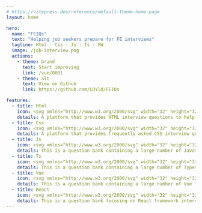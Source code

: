 ```yaml
---
# https://vitepress.dev/reference/default-theme-home-page
layout: home

hero:
  name: "FEIQs"
  text: "Helping job seekers prepare for FE interviews"
  tagline: Html · Css · Js · Ts · FW
  image: /job-interview.png
  actions:
    - theme: brand
      text: Start improving
      link: /vue/0001
    - theme: alt
      text: View on Github
      link: https://github.com/LQYld/FEIQs

features:
  - title: Html
    icon: <svg xmlns="http://www.w3.org/2000/svg" width="32" height="32" viewBox="0 0 32 32"><path fill="#e44f26" d="M5.902 27.201L3.655 2h24.69l-2.25 25.197L15.985 30L5.902 27.201z"/><path fill="#f1662a" d="m16 27.858l8.17-2.265l1.922-21.532H16v23.797z"/><path fill="#ebebeb" d="M16 13.407h-4.09l-.282-3.165H16V7.151H8.25l.074.83l.759 8.517H16v-3.091zm0 8.027l-.014.004l-3.442-.929l-.22-2.465H9.221l.433 4.852l6.332 1.758l.014-.004v-3.216z"/><path fill="#fff" d="M15.989 13.407v3.091h3.806l-.358 4.009l-3.448.93v3.216l6.337-1.757l.046-.522l.726-8.137l.076-.83h-7.185zm0-6.256v3.091h7.466l.062-.694l.141-1.567l.074-.83h-7.743z"/></svg>
    details: A platform that provides HTML interview questions to help users prepare and improve their HTML-related skills.
  - title: Css
    icon: <svg xmlns="http://www.w3.org/2000/svg" width="32" height="32" viewBox="0 0 32 32"><path fill="#1572b6" d="M5.902 27.201L3.656 2h24.688l-2.249 25.197L15.985 30L5.902 27.201z"/><path fill="#33a9dc" d="m16 27.858l8.17-2.265l1.922-21.532H16v23.797z"/><path fill="#fff" d="M16 13.191h4.09l.282-3.165H16V6.935h7.75l-.074.829l-.759 8.518H16v-3.091z"/><path fill="#ebebeb" d="m16.019 21.218l-.014.004l-3.442-.93l-.22-2.465H9.24l.433 4.853l6.331 1.758l.015-.004v-3.216z"/><path fill="#fff" d="m19.827 16.151l-.372 4.139l-3.447.93v3.216l6.336-1.756l.047-.522l.537-6.007h-3.101z"/><path fill="#ebebeb" d="M16.011 6.935v3.091H8.545l-.062-.695l-.141-1.567l-.074-.829h7.743zM16 13.191v3.091h-3.399l-.062-.695l-.14-1.567l-.074-.829H16z"/></svg>
    details: A platform that provides frequently asked CSS interview questions to help users prepare for and handle CSS questions in interviews.
  - title: Js
    icon: <svg xmlns="http://www.w3.org/2000/svg" width="32" height="32" viewBox="0 0 32 32"><path fill="#fbc02d" d="M18.774 19.7a3.727 3.727 0 0 0 3.376 2.078c1.418 0 2.324-.709 2.324-1.688c0-1.173-.931-1.589-2.491-2.272l-.856-.367c-2.469-1.052-4.11-2.37-4.11-5.156c0-2.567 1.956-4.52 5.012-4.52A5.058 5.058 0 0 1 26.9 10.52l-2.665 1.711a2.327 2.327 0 0 0-2.2-1.467a1.489 1.489 0 0 0-1.638 1.467c0 1.027.636 1.442 2.1 2.078l.856.366c2.908 1.247 4.549 2.518 4.549 5.376c0 3.081-2.42 4.769-5.671 4.769a6.575 6.575 0 0 1-6.236-3.5ZM6.686 20c.538.954 1.027 1.76 2.2 1.76c1.124 0 1.834-.44 1.834-2.15V7.975h3.422v11.683c0 3.543-2.078 5.156-5.11 5.156A5.312 5.312 0 0 1 3.9 21.688Z"/></svg>
    details: This is a question bank containing a large number of JavaScript interview questions, covering all aspects of JavaScript.
  - title: Ts
    icon: <svg xmlns="http://www.w3.org/2000/svg" width="32" height="32" viewBox="0 0 32 32"><path fill="#007acc" d="M23.827 8.243a4.424 4.424 0 0 1 2.223 1.281a5.853 5.853 0 0 1 .852 1.143c.011.045-1.534 1.083-2.471 1.662c-.034.023-.169-.124-.322-.35a2.014 2.014 0 0 0-1.67-1c-1.077-.074-1.771.49-1.766 1.433a1.3 1.3 0 0 0 .153.666c.237.49.677.784 2.059 1.383c2.544 1.095 3.636 1.817 4.31 2.843a5.158 5.158 0 0 1 .416 4.333a4.764 4.764 0 0 1-3.932 2.815a10.9 10.9 0 0 1-2.708-.028a6.531 6.531 0 0 1-3.616-1.884a6.278 6.278 0 0 1-.926-1.371a2.655 2.655 0 0 1 .327-.208c.158-.09.756-.434 1.32-.761l1.024-.6l.214.312a4.771 4.771 0 0 0 1.35 1.292a3.3 3.3 0 0 0 3.458-.175a1.545 1.545 0 0 0 .2-1.974c-.276-.395-.84-.727-2.443-1.422a8.8 8.8 0 0 1-3.349-2.055a4.687 4.687 0 0 1-.976-1.777a7.116 7.116 0 0 1-.062-2.268a4.332 4.332 0 0 1 3.644-3.374a9 9 0 0 1 2.691.084Zm-8.343 1.483l.011 1.454h-4.63v13.148H7.6V11.183H2.97V9.755a13.986 13.986 0 0 1 .04-1.466c.017-.023 2.832-.034 6.245-.028l6.211.017Z"/></svg>
    details: This is a question bank containing a large number of TypeScript interview questions. You can improve your TypeScript skills and be fully prepared for interviews.
  - title: Vue
    icon: <svg xmlns="http://www.w3.org/2000/svg" width="32" height="32" viewBox="0 0 32 32"><path fill="#41b883" d="M24.4 3.925H30l-14 24.15L2 3.925h10.71l3.29 5.6l3.22-5.6Z"/><path fill="#41b883" d="m2 3.925l14 24.15l14-24.15h-5.6L16 18.415L7.53 3.925Z"/><path fill="#35495e" d="M7.53 3.925L16 18.485l8.4-14.56h-5.18L16 9.525l-3.29-5.6Z"/></svg>
    details: This is a question bank containing a large number of Vue framework interview questions, covering all aspects of Vue framework.
  - title: React
    icon: <svg xmlns="http://www.w3.org/2000/svg" width="32" height="32" viewBox="0 0 32 32"><circle cx="16" cy="15.974" r="2.5" fill="#00d8ff"/><path fill="#00d8ff" d="M16 21.706a28.385 28.385 0 0 1-8.88-1.2a11.3 11.3 0 0 1-3.657-1.958A3.543 3.543 0 0 1 2 15.974c0-1.653 1.816-3.273 4.858-4.333A28.755 28.755 0 0 1 16 10.293a28.674 28.674 0 0 1 9.022 1.324a11.376 11.376 0 0 1 3.538 1.866A3.391 3.391 0 0 1 30 15.974c0 1.718-2.03 3.459-5.3 4.541a28.8 28.8 0 0 1-8.7 1.191Zm0-10.217a27.948 27.948 0 0 0-8.749 1.282c-2.8.977-4.055 2.313-4.055 3.2c0 .928 1.349 2.387 4.311 3.4A27.21 27.21 0 0 0 16 20.51a27.6 27.6 0 0 0 8.325-1.13C27.4 18.361 28.8 16.9 28.8 15.974a2.327 2.327 0 0 0-1.01-1.573a10.194 10.194 0 0 0-3.161-1.654A27.462 27.462 0 0 0 16 11.489Z"/><path fill="#00d8ff" d="M10.32 28.443a2.639 2.639 0 0 1-1.336-.328c-1.432-.826-1.928-3.208-1.327-6.373a28.755 28.755 0 0 1 3.4-8.593a28.676 28.676 0 0 1 5.653-7.154a11.376 11.376 0 0 1 3.384-2.133a3.391 3.391 0 0 1 2.878 0c1.489.858 1.982 3.486 1.287 6.859a28.806 28.806 0 0 1-3.316 8.133a28.385 28.385 0 0 1-5.476 7.093a11.3 11.3 0 0 1-3.523 2.189a4.926 4.926 0 0 1-1.624.307Zm1.773-14.7a27.948 27.948 0 0 0-3.26 8.219c-.553 2.915-.022 4.668.75 5.114c.8.463 2.742.024 5.1-2.036a27.209 27.209 0 0 0 5.227-6.79a27.6 27.6 0 0 0 3.181-7.776c.654-3.175.089-5.119-.713-5.581a2.327 2.327 0 0 0-1.868.089A10.194 10.194 0 0 0 17.5 6.9a27.464 27.464 0 0 0-5.4 6.849Z"/><path fill="#00d8ff" d="M21.677 28.456c-1.355 0-3.076-.82-4.868-2.361a28.756 28.756 0 0 1-5.747-7.237a28.676 28.676 0 0 1-3.374-8.471a11.376 11.376 0 0 1-.158-4A3.391 3.391 0 0 1 8.964 3.9c1.487-.861 4.01.024 6.585 2.31a28.8 28.8 0 0 1 5.39 6.934a28.384 28.384 0 0 1 3.41 8.287a11.3 11.3 0 0 1 .137 4.146a3.543 3.543 0 0 1-1.494 2.555a2.59 2.59 0 0 1-1.315.324Zm-9.58-10.2a27.949 27.949 0 0 0 5.492 6.929c2.249 1.935 4.033 2.351 4.8 1.9c.8-.465 1.39-2.363.782-5.434A27.212 27.212 0 0 0 19.9 13.74a27.6 27.6 0 0 0-5.145-6.64c-2.424-2.152-4.39-2.633-5.191-2.169a2.327 2.327 0 0 0-.855 1.662a10.194 10.194 0 0 0 .153 3.565a27.465 27.465 0 0 0 3.236 8.1Z"/></svg>
    details: This is a question bank focusing on React framework interview questions, which provides extensive and in-depth questions covering all aspects of the React framework. 
---
```


<script setup>
import {
  VPTeamPage,
  VPTeamPageTitle,
  VPTeamMembers
} from 'vitepress/theme';

const members = [
  {
    avatar: 'https://avatars.githubusercontent.com/u/54627537',
    name: 'Qingyun119',
    title: 'Creator',
    links: [
      { icon: 'github', link: 'https://github.com/LQYld' },
    ]
  },
]
</script>
  <VPTeamPageTitle>
    <template #lead>
      Meet The Contributors
    </template>
  </VPTeamPageTitle>
  <VPTeamMembers
     size="small"
    :members="members"
  />